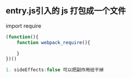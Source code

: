 ## entry.js引入的 js 打包成一个文件

import
require
```js
(function(){
    function webpack_require(){

    }
})()

1. sideEffects:false 可以把副作用给干掉